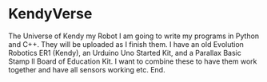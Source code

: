 # KendyVerse
The Universe of Kendy my Robot
I am going to write my programs in Python and C++. 
They will be uploaded as I finish them.
I have an old Evolution Robotics ER1 (Kendy), an Urduino Uno Started Kit, and a Parallax Basic Stamp ll Board of Education Kit.
I want to combine these to have them work together and have all sensors working etc.
End.
